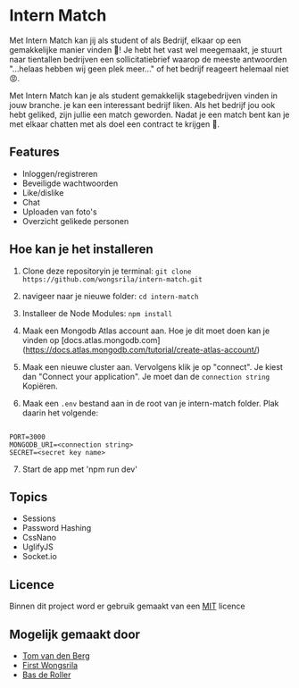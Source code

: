 # Intern Match 

Met Intern Match kan jij als student of als Bedrijf, elkaar op een gemakkelijke manier vinden 🚀! Je hebt het vast wel meegemaakt, je stuurt naar tientallen bedrijven een sollicitatiebrief waarop de meeste antwoorden "...helaas hebben wij geen plek meer..." of het bedrijf reageert helemaal niet 😡.

Met Intern Match kan je als student gemakkelijk stagebedrijven vinden in jouw branche. je kan een interessant bedrijf liken. Als het bedrijf jou ook hebt geliked, zijn jullie een match geworden. Nadat je een match bent kan je met elkaar chatten met als doel een contract te krijgen 🤝.

## Features
* Inloggen/registreren
* Beveiligde wachtwoorden
* Like/dislike
* Chat
* Uploaden van foto's
* Overzicht gelikede personen

## Hoe kan je het installeren

1. Clone deze repositoryin je terminal:
   `git clone https://github.com/wongsrila/intern-match.git`

2. navigeer naar je nieuwe folder: `cd intern-match`

3. Installeer de Node Modules: `npm install`

4. Maak een Mongodb Atlas account aan. Hoe je dit moet doen kan je vinden op [docs.atlas.mongodb.com] (https://docs.atlas.mongodb.com/tutorial/create-atlas-account/)

5. Maak een nieuwe cluster aan. Vervolgens klik je op "connect". Je kiest dan "Connect your application". Je moet dan de `connection string` Kopiëren.

6. Maak een `.env` bestand aan in de root van je intern-match folder. Plak daarin het volgende:

```.env

PORT=3000
MONGODB_URI=<connection string>
SECRET=<secret key name>

```

7. Start de app met 'npm run dev'

## Topics

* Sessions
* Password Hashing
* CssNano
* UglifyJS
* Socket.io

## Licence

Binnen dit project word er gebruik gemaakt van een [MIT](https://opensource.org/licenses/MIT) licence

## Mogelijk gemaakt door
* [Tom van den Berg](https://github.com/Tomvandenberg11)
* [First Wongsrila](https://github.com/wongsrila)
* [Bas de Roller](https://github.com/Rellor)
